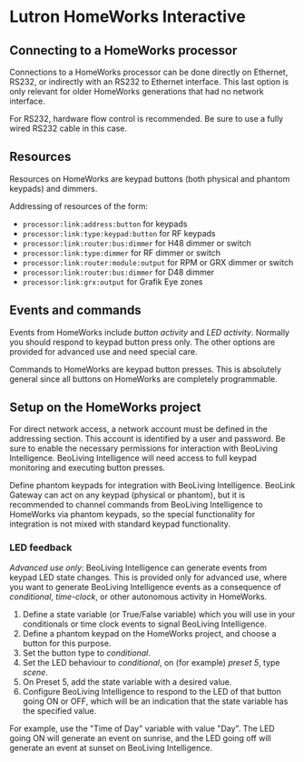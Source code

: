 Lutron HomeWorks Interactive
============================

Connecting to a HomeWorks processor
-----------------------------------

Connections to a HomeWorks processor can be done directly on Ethernet,
RS232, or indirectly with an RS232 to Ethernet interface. This last
option is only relevant for older HomeWorks generations that had no
network interface.

For RS232, hardware flow control is recommended. Be sure to use a fully
wired RS232 cable in this case.

Resources
----------------------------

Resources on HomeWorks are keypad buttons (both physical and phantom keypads) and dimmers.

Addressing of resources of the form:

-  `processor:link:address:button` for keypads
-  `processor:link:type:keypad:button` for RF keypads
-  `processor:link:router:bus:dimmer` for H48 dimmer or switch
-  `processor:link:type:dimmer` for RF dimmer or switch
-  `processor:link:router:module:output` for RPM or GRX dimmer or switch
-  `processor:link:router:bus:dimmer` for D48 dimmer
-  `processor:link:grx:output` for Grafik Eye zones

Events and commands
-------------------

Events from HomeWorks include *button activity* and *LED activity*. Normally
you should respond to keypad button press only. The other options are
provided for advanced use and need special care.

Commands to HomeWorks are keypad button presses. This is absolutely
general since all buttons on HomeWorks are completely programmable.

Setup on the HomeWorks project
------------------------------

For direct network access, a network account must be defined in the
addressing section. This account is identified by a user and password.
Be sure to enable the necessary permissions for interaction with
BeoLiving Intelligence. BeoLiving Intelligence will need access to full keypad
monitoring and executing button presses.

Define phantom keypads for integration with BeoLiving Intelligence. BeoLink
Gateway can act on any keypad (physical or phantom), but it is
recommended to channel commands from BeoLiving Intelligence to HomeWorks via
phantom keypads, so the special functionality for integration is not
mixed with standard keypad functionality.

### LED feedback

*Advanced use only:* BeoLiving Intelligence can generate events from keypad
LED state changes. This is provided only for advanced use, where you
want to generate BeoLiving Intelligence events as a consequence of
*conditional*, *time-clock*, or other autonomous activity in
HomeWorks.

1.  Define a state variable (or True/False variable) which you will use
    in your conditionals or time clock events to signal BeoLiving Intelligence.
2.  Define a phantom keypad on the HomeWorks project, and choose a
    button for this purpose.
3.  Set the button type to *conditional*.
4.  Set the LED behaviour to *conditional*, on (for example) *preset 5*,
    type *scene*.
5.  On Preset 5, add the state variable with a desired value.
6.  Configure BeoLiving Intelligence to respond to the LED of that button going ON or OFF,
    which will be an indication that the state variable has the
    specified value.

For example, use the "Time of Day" variable with value "Day". The LED
going ON will generate an event on sunrise, and the LED going off will
generate an event at sunset on BeoLiving Intelligence.
